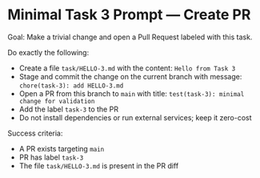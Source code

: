 # Minimal Task 3 Prompt — Create PR

Goal: Make a trivial change and open a Pull Request labeled with this task.

Do exactly the following:
- Create a file `task/HELLO-3.md` with the content: `Hello from Task 3`
- Stage and commit the change on the current branch with message: `chore(task-3): add HELLO-3.md`
- Open a PR from this branch to `main` with title: `test(task-3): minimal change for validation`
- Add the label `task-3` to the PR
- Do not install dependencies or run external services; keep it zero-cost

Success criteria:
- A PR exists targeting `main`
- PR has label `task-3`
- The file `task/HELLO-3.md` is present in the PR diff
